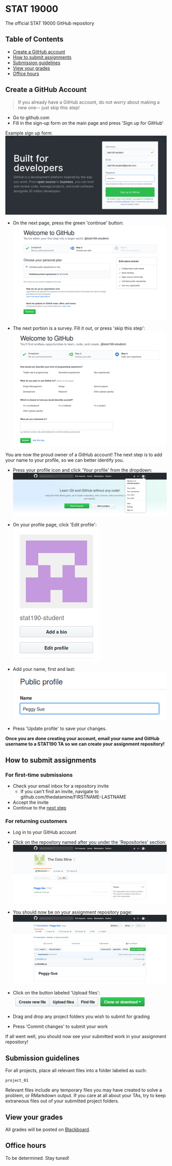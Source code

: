 # STAT 19000
The official STAT 19000 GitHub repository


## Table of Contents

- [Create a GitHub account](#create-a-github-account)
- [How to submit assignments](#how-to-submit-assignments)
- [Submission guidelines](#submission-guidelines)
- [View your grades](#view-your-grades)
- [Office hours](#office-hours)

## Create a GitHub Account
> If you already have a GitHub account, do not worry about making a new one-- just skip this step!

- Go to github.com
- Fill in the sign-up form on the main page and press 'Sign up for GitHub'

Example sign up form:
![](images/readme/signup_1.png)

- On the next page, press the green 'continue' button:
![](images/readme/signup_2.png)

- The next portion is a survey. Fill it out, or press 'skip this step':
![](images/readme/signup_3.png)


You are now the proud owner of a GitHub account! The next step is to add your name to your profile, so we can better identify you.

- Press your profile icon and click 'Your profile' from the dropdown:
![](images/readme/add_name_1.png)

- On your profile page, click 'Edit profile':
![](images/readme/add_name_2.png)

- Add your name, first and last:
![](images/readme/add_name_3.png)

- Press 'Update profile' to save your changes.

**Once you are done creating your account, email your name and GitHub username to a STAT190 TA so we can create your assignment repository!**

## How to submit assignments

### For first-time submissions
- Check your email inbox for a repository invite
    - If you can't find an invite, navigate to github.com/thedatamine/FIRSTNAME-LASTNAME
- Accept the invite
- Continue to the [next step](#for-returning-customers)

### For returning customers
- Log in to your GitHub account
- Click on the repository named after you under the 'Repositories' section:
![](images/readme/submit_1.png)
- You should now be on your assignment repository page:
![](images/readme/submit_2.png)

- Click on the button labeled 'Upload files':
![](images/readme/upload_button.png)

- Drag and drop any project folders you wish to submit for grading
- Press 'Commit changes' to submit your work

If all went well, you should now see your submitted work in your assignment repository!

## Submission guidelines
For all projects, place all relevant files into a folder labeled as such:
```
project_01
```
Relevant files include any temporary files you may have created to solve a problem, or RMarkdown output. If you care at all about your TAs, try to keep extraneous files out of your submitted project folders.

## View your grades
All grades will be posted on [Blackboard](https://mycourses.purdue.edu/).

## Office hours
To be determined. Stay tuned!
